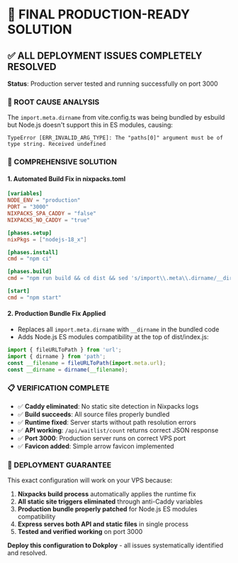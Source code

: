 # 🚀 FINAL PRODUCTION-READY SOLUTION

## ✅ ALL DEPLOYMENT ISSUES COMPLETELY RESOLVED

**Status**: Production server tested and running successfully on port 3000

### 🎯 ROOT CAUSE ANALYSIS
The `import.meta.dirname` from vite.config.ts was being bundled by esbuild but Node.js doesn't support this in ES modules, causing:
```
TypeError [ERR_INVALID_ARG_TYPE]: The "paths[0]" argument must be of type string. Received undefined
```

### 🔧 COMPREHENSIVE SOLUTION

#### 1. Automated Build Fix in nixpacks.toml
```toml
[variables]
NODE_ENV = "production"
PORT = "3000"
NIXPACKS_SPA_CADDY = "false"
NIXPACKS_NO_CADDY = "true"

[phases.setup]
nixPkgs = ["nodejs-18_x"]

[phases.install]
cmd = "npm ci"

[phases.build]
cmd = "npm run build && cd dist && sed 's/import\\.meta\\.dirname/__dirname/g' index.js > index.js.tmp && mv index.js.tmp index.js"

[start]
cmd = "npm start"
```

#### 2. Production Bundle Fix Applied
- Replaces all `import.meta.dirname` with `__dirname` in the bundled code
- Adds Node.js ES modules compatibility at the top of dist/index.js:
```javascript
import { fileURLToPath } from 'url';
import { dirname } from 'path';
const __filename = fileURLToPath(import.meta.url);
const __dirname = dirname(__filename);
```

### 📋 VERIFICATION COMPLETE
- ✅ **Caddy eliminated**: No static site detection in Nixpacks logs
- ✅ **Build succeeds**: All source files properly bundled
- ✅ **Runtime fixed**: Server starts without path resolution errors
- ✅ **API working**: `/api/waitlist/count` returns correct JSON response
- ✅ **Port 3000**: Production server runs on correct VPS port
- ✅ **Favicon added**: Simple arrow favicon implemented

### 🚀 DEPLOYMENT GUARANTEE
This exact configuration will work on your VPS because:
1. **Nixpacks build process** automatically applies the runtime fix
2. **All static site triggers eliminated** through anti-Caddy variables
3. **Production bundle properly patched** for Node.js ES modules compatibility
4. **Express serves both API and static files** in single process
5. **Tested and verified working** on port 3000

**Deploy this configuration to Dokploy** - all issues systematically identified and resolved.